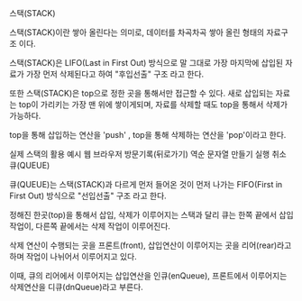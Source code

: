 스택(STACK)

스택(STACK)이란 쌓아 올린다는 의미로, 데이터를 차곡차곡 쌓아 올린 형태의 자료구조 이다.

스택(STACK)은 LIFO(Last in First Out) 방식으로 말 그대로 가장 마지막에 삽입된 자료가 가장 먼저 삭제된다고 하여 "후입선출" 구조 라고 한다.

또한 스택(STACK)은 top으로 정한 곳을 통해서만 접근할 수 있다. 새로 삽입되는 자료는 top이 가리키는 가장 맨 위에 쌓이게되며, 자료를 삭제할 때도 top을 통해서 삭제가 가능하다.

top을 통해 삽입하는 연산을 'push' , top을 통해 삭제하는 연산을 'pop'이라고 한다.

실제 스택의 활용 예시
웹 브라우저 방문기록(뒤로가기)
역순 문자열 만들기
실행 취소
큐(QUEUE)

큐(QUEUE)는 스택(STACK)과 다르게 먼저 들어온 것이 먼저 나가는 FIFO(First in First Out) 방식으로 "선입선출" 구조 라고 한다.

정해진 한곳(top)을 통해서 삽입, 삭제가 이루어지는 스택과 달리 큐는 한쪽 끝에서 삽입작업이, 다른쪽 끝에서는 삭제 작업이 이루어진다.

삭제 연산이 수행되는 곳을 프론트(front), 삽입연산이 이루어지는 곳을 리어(rear)라고 하며 작업이 나뉘어서 이루어지고 있다.

이때, 큐의 리어에서 이루어지는 삽입연산을 인큐(enQueue), 프론트에서 이루어지는 삭제연산을 디큐(dnQueue)라고 부른다.
